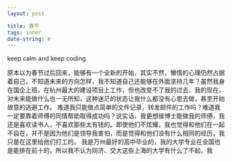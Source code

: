 ```yaml
---
layout: post

title: 春节
tags: inner
date-string: #
---
```


keep calm and keep coding  


原本以为春节过后回来，能够有一个全新的开始，其实不然，懒惰的心理仍然占据着自己，不知道未来的方向怎样，我不知道自己还能够在外面坚持几年？虽然我身在国企上班，在杭州最大的建设项目上工作，但也改变不了我的过去、我的现在，对未来能做什么也一无所知，这种迷茫的状态让我什么都没有心思去做，甚至开始故意的逃避工作。
难道我只能做点简单的文件记录，转发邮件的工作吗？难道我一定要靠着师傅的同情帮助取得成功吗？说实话，我更想侯博士能做我的师傅，我还是喜欢读书人，不喜欢那些太有钱的。即使他们不炫耀，我也觉得和他们在一起不自在，并不是因为他们是领导我害怕，而是觉得和他们没有什么相同的经历，我只是在这里给他们打工的。
我是万州最好的高中毕业的，我的大学专业在全国也是能排在前十的，所以我不认为同济、交大这些上海的大学有什么了不起，我